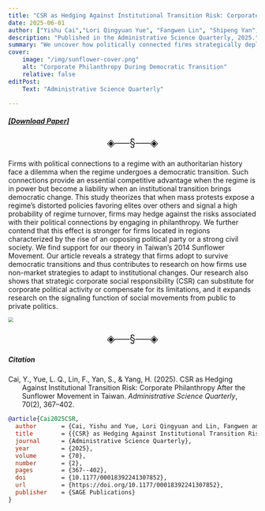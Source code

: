 ```yaml
---
title: "CSR as Hedging Against Institutional Transition Risk: Corporate Philanthropy After the Sunflower Movement in Taiwan" 
date: 2025-06-01
author: ["Yishu Cai","Lori Qingyuan Yue", "Fangwen Lin", "Shipeng Yan", "Haibin Yang"]
description: "Published in the Administrative Science Quarterly, 2025." 
summary: "We uncover how politically connected firms strategically deploy philanthropy as a hedging mechanism during democratic transitions, particularly when mass protests and regional political shifts heighten the reputational costs of prior regime ties." 
cover:
    image: "/img/sunflower-cover.png"
    alt: "Corporate Philanthropy During Democratic Transition"
    relative: false
editPost:
    Text: "Administrative Science Quarterly"

---
```

##### [[Download Paper]](sunflower.pdf)

<p align="center" style="font-size:1.5em;">◈──§──◈</p>

Firms with political connections to a regime with an authoritarian history face a dilemma when the regime undergoes a democratic transition. Such connections provide an essential competitive advantage when the regime is in power but become a liability when an institutional transition brings democratic change. This study theorizes that when mass protests expose a regime’s distorted policies favoring elites over others and signal a high probability of regime turnover, firms may hedge against the risks associated with their political connections by engaging in philanthropy. We further contend that this effect is stronger for firms located in regions characterized by the rise of an opposing political party or a strong civil society. We find support for our theory in Taiwan’s 2014 Sunflower Movement. Our article reveals a strategy that firms adopt to survive democratic transitions and thus contributes to research on how firms use non-market strategies to adapt to institutional changes. Our research also shows that strategic corporate social responsibility (CSR) can substitute for corporate political activity or compensate for its limitations, and it expands research on the signaling function of social movements from public to private politics.

<img src="/img/paper1.png" style="zoom:60%;" />

<p align="center" style="font-size:1.5em;">◈──§──◈</p>

##### Citation
<p style="text-indent:-2em; margin-left:2em;">
Cai, Y., Yue, L. Q., Lin, F., Yan, S., &amp; Yang, H. (2025). CSR as Hedging Against Institutional Transition Risk: Corporate Philanthropy After the Sunflower Movement in Taiwan. <em>Administrative Science Quarterly</em>, 70(2), 367–402.
</p>

```BibTeX
@article{Cai2025CSR,
  author       = {Cai, Yishu and Yue, Lori Qingyuan and Lin, Fangwen and Yan, Shipeng and Yang, Haibin},
  title        = {{CSR} as Hedging Against Institutional Transition Risk: Corporate Philanthropy After the Sunflower Movement in Taiwan},
  journal      = {Administrative Science Quarterly},
  year         = {2025},
  volume       = {70},
  number       = {2},
  pages        = {367--402},
  doi          = {10.1177/00018392241307852},
  url          = {https://doi.org/10.1177/00018392241307852},
  publisher    = {SAGE Publications}
}
```